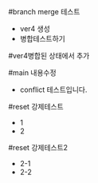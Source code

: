 #branch merge 테스트

- ver4 생성
- 병합테스트하기

#ver4병합된 상태에서 추가

#main 내용수정

- conflict 테스트입니다.

#reset 강제테스트

- 1
- 2


#reset 강제테스트2

- 2-1
- 2-2